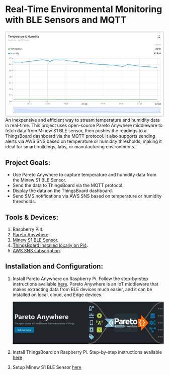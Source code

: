# Real-Time Environmental Monitoring with BLE Sensors and MQTT
![alt text](https://github.com/withabubaker/Environmental-Monitoring-ThingsBoard/blob/main/img/TBdashboard.jpg)
An inexpensive and efficient way to stream temperature and humidity data in real-time. This project uses open-source Pareto Anywhere middleware to fetch data from Minew S1 BLE sensor, then pushes the readings to a ThingsBoard dashboard via the MQTT protocol. It also supports sending alerts via AWS SNS based on temperature or humidity thresholds, making it ideal for smart buildings, labs, or manufacturing environments. 

## Project Goals:

- Use Pareto Anywhere to capture temperature and humidity data from the Minew S1 BLE Sensor.
- Send the data to ThingsBoard via the MQTT protocol.
- Display the data on the ThingsBoard dashboard.
- Send SMS notifications via AWS SNS based on temperature or humidity thresholds.


## Tools & Devices:

1. Raspberry Pi4.
2. [Pareto Anywhere](https://www.reelyactive.com/pareto/anywhere/).
3. [Minew S1 BLE Sensor](https://www.minew.com/product/s1-ble-temperature-and-humidity-sensor/).
4. [ThingsBoard installed locally on Pi4](https://thingsboard.io/docs/user-guide/install/rpi/).
5. [AWS SNS subscription](https://aws.amazon.com/sns/).


## Installation and Configuration:

1. Install Pareto Anywhere on Raspberry Pi. Follow the step-by-step instructions available [here](https://reelyactive.github.io/diy/pareto-anywhere-pi/).
   Pareto Anywhere is an IoT middleware that makes extracting data from BLE devices much easier, and it can be installed on local, cloud, and Edge devices.
   
   ![alt_text](https://github.com/withabubaker/Environment-Tracker/blob/main/IMG/ParetoAnywhereScreen.jpg)
   
2. Install ThingsBoard on Raspberry Pi. Step-by-step instructions available [here](https://thingsboard.io/docs/user-guide/install/rpi/)

3. Setup Minew S1 BLE Sensor [here](https://reelyactive.github.io/diy/minew-s1-config/)


